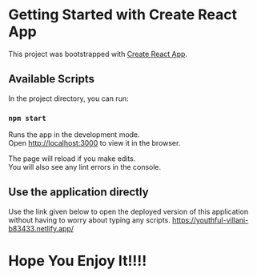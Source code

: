 # Getting Started with Create React App

This project was bootstrapped with [Create React App](https://github.com/facebook/create-react-app).

## Available Scripts

In the project directory, you can run:

### `npm start`

Runs the app in the development mode.\
Open [http://localhost:3000](http://localhost:3000) to view it in the browser.

The page will reload if you make edits.\
You will also see any lint errors in the console.

## Use the application directly

Use the link given below to open the deployed version of this application without having to worry about typing any scripts.
https://youthful-villani-b83433.netlify.app/


# Hope You Enjoy It!!!!
